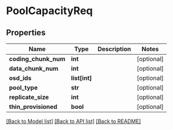 # PoolCapacityReq

## Properties
Name | Type | Description | Notes
------------ | ------------- | ------------- | -------------
**coding_chunk_num** | **int** |  | [optional] 
**data_chunk_num** | **int** |  | [optional] 
**osd_ids** | **list[int]** |  | [optional] 
**pool_type** | **str** |  | [optional] 
**replicate_size** | **int** |  | [optional] 
**thin_provisioned** | **bool** |  | [optional] 

[[Back to Model list]](../README.md#documentation-for-models) [[Back to API list]](../README.md#documentation-for-api-endpoints) [[Back to README]](../README.md)


